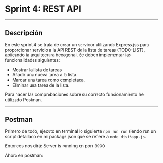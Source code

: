 # Sprint 4: REST API
---
## Descripción

En este sprint 4 se trata de crear un servicor utilizando Express.jss para proporcionar servicio a la API REST de la lista de tareas (TODO-LIST), aplicando la arquitectura hexagonal. Se deben implementar las funcionalidades siguientes:

- Mostrar la lista de tareas
- Añadir una nueva tarea a la lista.
- Marcar una tarea como completada.
- Eliminar una tarea de la lista.

Para hacer las comprobaciones sobre su correcto funcionamiento he utilizado Postman.

---
## Postman

Primero de todo, ejecuto en terminal lo siguiente `npm run run` siendo run un script detallado en mi package.json que se refiere a `node dist/app.js`.

Entonces nos dirá: Server is running on port 3000

Ahora en postman:



